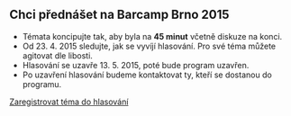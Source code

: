 Chci přednášet na Barcamp Brno 2015
-----------------------------------

 - Témata koncipujte tak, aby byla na **45 minut** včetně diskuze na konci.
 - Od 23. 4. 2015 sledujte, jak se vyvíjí hlasování. Pro své téma můžete agitovat dle libosti.
 - Hlasování se uzavře 13. 5. 2015, poté bude program uzavřen.
 - Po uzavření hlasování budeme kontaktovat ty, kteří se dostanou do programu.

[Zaregistrovat téma do hlasování](/prednaska/pridat/ "Zaregistrovat téma do hlasování")
